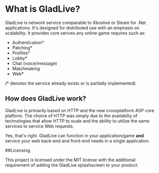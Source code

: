 # What is GladLive?

GladLive is network service comparable to Xboxlive or Steam for .Net applications. It's designed for distributed use with an emphasis on scalability. It provides core serives any online game requires such as:
  - Authentication*
  - Patching*
  - Profiles*
  - Lobby*
  - Chat (voice/message)
  - Matchmaking
  - Web*

(* denotes the service already exists or is partially implemented)

## How does GladLive work?

GladLive is primarily based on HTTP and the new crossplatform ASP core platform. The choice of HTTP was simply due to the availablity of technologies that allow HTTP to scale and the ability to utilize the same services to service Web requests.

Yes, that's right. GladLive can function in your application/game **and** service your web back-end and front-end needs in a single application.

##Licensing

This project is licensed under the MIT license with the additional requirement of adding the GladLive splashscreen to your product.
